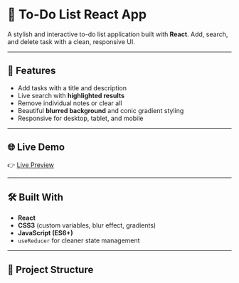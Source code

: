 # 📒 To-Do List React App

A stylish and interactive to-do list application built with **React**. Add, search, and delete task with a clean, responsive UI.

---

## 🎯 Features

- Add tasks with a title and description
- Live search with **highlighted results**
- Remove individual notes or clear all
- Beautiful **blurred background** and conic gradient styling
- Responsive for desktop, tablet, and mobile

---

## 🌐 Live Demo

👉 [Live Preview](https://Aymaq-code.github.io/notepad-app/)

---

## 🛠️ Built With

- **React**
- **CSS3** (custom variables, blur effect, gradients)
- **JavaScript (ES6+)**
- `useReducer` for cleaner state management

---

## 📁 Project Structure
